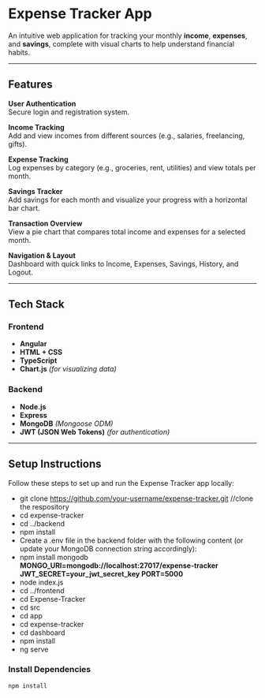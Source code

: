 # Expense Tracker App

An intuitive web application for tracking your monthly **income**, **expenses**, and **savings**, complete with visual charts to help understand financial habits.

---

##  Features

  **User Authentication**  
  Secure login and registration system.

  **Income Tracking**  
  Add and view incomes from different sources (e.g., salaries, freelancing, gifts).

  **Expense Tracking**  
  Log expenses by category (e.g., groceries, rent, utilities) and view totals per month.

  **Savings Tracker**  
  Add savings for each month and visualize your progress with a horizontal bar chart.

 **Transaction Overview**  
  View a pie chart that compares total income and expenses for a selected month.

  **Navigation & Layout**  
  Dashboard with quick links to Income, Expenses, Savings, History, and Logout.

---

## Tech Stack

###  Frontend
- **Angular**
- **HTML + CSS**
- **TypeScript**
- **Chart.js** *(for visualizing data)*

###  Backend
- **Node.js**
- **Express**
- **MongoDB** *(Mongoose ODM)*
- **JWT (JSON Web Tokens)** *(for authentication)*

---

##  Setup Instructions
Follow these steps to set up and run the Expense Tracker app locally:
- git clone https://github.com/your-username/expense-tracker.git  //clone the respository
- cd expense-tracker
- cd ../backend    
- npm install
- Create a .env file in the backend folder with the following content (or update your MongoDB connection string accordingly):
- npm install mongodb
**MONGO_URI=mongodb://localhost:27017/expense-tracker
  JWT_SECRET=your_jwt_secret_key
  PORT=5000**
- node index.js 
- cd ../frontend
- cd Expense-Tracker
- cd src
- cd app
- cd expense-tracker
- cd dashboard
- npm install
- ng serve




###  Install Dependencies

```bash
npm install
